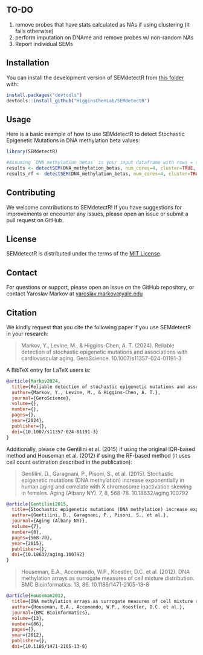 ## TO-DO
1) remove probes that have stats calculated as NAs if using clustering (it fails otherwise)
2) perform imputation on DNAme and remove probes w/ non-random NAs
3) Report individual SEMs


## Installation

You can install the development version of SEMdetectR from [this folder](https://github.com/yaromar/SEMdetectR) with:

``` r
install.packages("devtools")
devtools::install_github("HigginsChenLab/SEMdetectR")
```


## Usage

Here is a basic example of how to use SEMdetectR to detect Stochastic Epigenetic Mutations in DNA methylation beta values:

```r
library(SEMdetectR)

#Assuming `DNA_methylation_betas` is your input dataframe with rows = samples and columns = probes
results <- detectSEM(DNA_methylation_betas, num_cores=4, cluster=TRUE, rf=FALSE) # detects SEMs with the original IQR-based method, separately for unmethylated, intermediate, and methylated probes
results_rf <- detectSEM(DNA_methylation_betas, num_cores=4, cluster=TRUE, rf=TRUE, array="450k") # detects SEMs with the RF-based method, separately for unmethylated, intermediate, and methylated probes found on Illumina 450k array. Even if the parameter "cluster" is set to FALSE, it will still need to cluster probes, because this information is used by the RF models.
```

## Contributing

We welcome contributions to SEMdetectR! If you have suggestions for improvements or encounter any issues, please open an issue or submit a pull request on GitHub.


## License

SEMdetectR is distributed under the terms of the [MIT License](LICENSE.md).


## Contact

For questions or support, please open an issue on the GitHub repository, or contact Yaroslav Markov at yaroslav.markov@yale.edu


## Citation

We kindly request that you cite the following paper if you use SEMdetectR in your research:

> Markov, Y., Levine, M., & Higgins-Chen, A. T. (2024). Reliable detection of stochastic epigenetic mutations and associations with cardiovascular aging. GeroScience. 10.1007/s11357-024-01191-3

A BibTeX entry for LaTeX users is:

```bibtex
@article{Markov2024,
  title={Reliable detection of stochastic epigenetic mutations and associations with cardiovascular aging},
  author={Markov, Y., Levine, M., & Higgins-Chen, A. T.},
  journal={GeroScience},
  volume={},
  number={},
  pages={},
  year={2024},
  publisher={},
  doi={10.1007/s11357-024-01191-3}
}
```

Additionally, please cite Gentilini et al. (2015) if using the original IQR-based method and Houseman et al. (2012) if using the RF-based method (it uses cell count estimation described in the publication):

> Gentilini, D., Garagnani, P., Pisoni, S., et al. (2015). Stochastic epigenetic mutations (DNA methylation) increase exponentially in human aging and correlate with X chromosome inactivation skewing in females. Aging (Albany NY). 7, 8, 568-78. 10.18632/aging.100792

```bibtex
@article{Gentilini2015,
  title={Stochastic epigenetic mutations (DNA methylation) increase exponentially in human aging and correlate with X chromosome inactivation skewing in females},
  author={Gentilini, D., Garagnani, P., Pisoni, S., et al.},
  journal={Aging (Albany NY)},
  volume={7},
  number={8},
  pages={568-78},
  year={2015},
  publisher={},
  doi={10.18632/aging.100792}
}
```

> Houseman, E.A., Accomando, W.P., Koestler, D.C. et al. (2012). DNA methylation arrays as surrogate measures of cell mixture distribution. BMC Bioinformatics. 13, 86. 10.1186/1471-2105-13-8

```bibtex
@article{Houseman2012,
  title={DNA methylation arrays as surrogate measures of cell mixture distribution},
  author={Houseman, E.A., Accomando, W.P., Koestler, D.C. et al.},
  journal={BMC Bioinformatics},
  volume={13},
  number={86},
  pages={},
  year={2012},
  publisher={},
  doi={10.1186/1471-2105-13-8}
```
